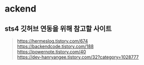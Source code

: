 # ackend
## sts4 깃허브 연동을 위해 참고할 사이트
> https://hermeslog.tistory.com/674  
> https://backendcode.tistory.com/188  
> https://powernote.tistory.com/40  
> https://dev-hanryangee.tistory.com/32?category=1028777  
